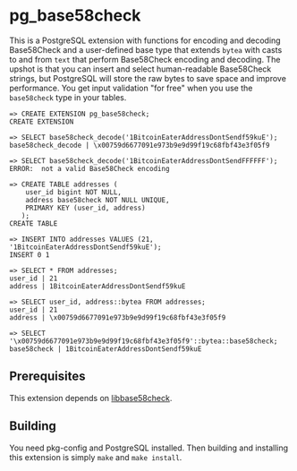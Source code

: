 # pg_base58check

This is a PostgreSQL extension with functions for encoding and decoding Base58Check and a user-defined base type that extends `bytea` with casts to and from `text` that perform Base58Check encoding and decoding. The upshot is that you can insert and select human-readable Base58Check strings, but PostgreSQL will store the raw bytes to save space and improve performance. You get input validation "for free" when you use the `base58check` type in your tables.

```
=> CREATE EXTENSION pg_base58check;
CREATE EXTENSION
```

```
=> SELECT base58check_decode('1BitcoinEaterAddressDontSendf59kuE');
base58check_decode | \x00759d6677091e973b9e9d99f19c68fbf43e3f05f9

=> SELECT base58check_decode('1BitcoinEaterAddressDontSendFFFFFF');
ERROR:  not a valid Base58Check encoding

=> CREATE TABLE addresses (
	user_id bigint NOT NULL,
	address base58check NOT NULL UNIQUE,
	PRIMARY KEY (user_id, address)
   );
CREATE TABLE

=> INSERT INTO addresses VALUES (21, '1BitcoinEaterAddressDontSendf59kuE');
INSERT 0 1

=> SELECT * FROM addresses;
user_id | 21
address | 1BitcoinEaterAddressDontSendf59kuE

=> SELECT user_id, address::bytea FROM addresses;
user_id | 21
address | \x00759d6677091e973b9e9d99f19c68fbf43e3f05f9

=> SELECT '\x00759d6677091e973b9e9d99f19c68fbf43e3f05f9'::bytea::base58check;
base58check | 1BitcoinEaterAddressDontSendf59kuE
```

## Prerequisites

This extension depends on [libbase58check](https://github.com/whitslack/libbase58check).

## Building

You need pkg-config and PostgreSQL installed. Then building and installing this extension is simply `make` and `make install`.
